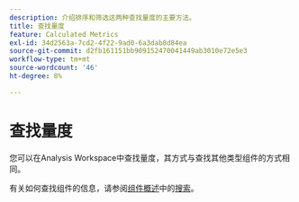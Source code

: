 ```yaml
---
description: 介绍排序和筛选这两种查找量度的主要方法。
title: 查找量度
feature: Calculated Metrics
exl-id: 34d2563a-7cd2-4f22-9ad0-6a3dab8d84ea
source-git-commit: d2fb161151bb909152470041449ab3010e72e5e3
workflow-type: tm+mt
source-wordcount: '46'
ht-degree: 8%

---
```


# 查找量度

您可以在Analysis Workspace中查找量度，其方式与查找其他类型组件的方式相同。

有关如何查找组件的信息，请参阅[组件概述](/help/components/overview.md)中的[搜索](/help/components/overview.md#search)。
